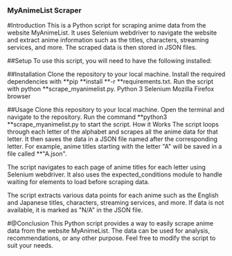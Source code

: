 ### MyAnimeList Scraper
#Introduction
This is a Python script for scraping anime data from the website MyAnimeList. It uses Selenium webdriver to navigate the website and extract anime information such as the titles, characters, streaming services, and more. The scraped data is then stored in JSON files.

##Setup
To use this script, you will need to have the following installed:


##Installation
Clone the repository to your local machine.
Install the required dependencies with **pip **install **-r **requirements.txt.
Run the script with python **scrape_myanimelist.py.
Python 3
Selenium
Mozilla Firefox browser

##Usage
Clone this repository to your local machine.
Open the terminal and navigate to the repository.
Run the command **python3 **scrape_myanimelist.py to start the script.
How it Works
The script loops through each letter of the alphabet and scrapes all the anime data for that letter. It then saves the data in a JSON file named after the corresponding letter. For example, anime titles starting with the letter "A" will be saved in a file called **"A.json".

The script navigates to each page of anime titles for each letter using Selenium webdriver. It also uses the expected_conditions module to handle waiting for elements to load before scraping data.

The script extracts various data points for each anime such as the English and Japanese titles, characters, streaming services, and more. If data is not available, it is marked as "N/A" in the JSON file.

#@Conclusion
This Python script provides a way to easily scrape anime data from the website MyAnimeList. The data can be used for analysis, recommendations, or any other purpose. Feel free to modify the script to suit your needs.
